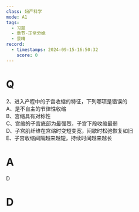 ```yaml
---
class: 妇产科学
mode: A1
tags:
  - 习题
  - 章节-正常分娩
  - 景晴
record:
  - timestamps: 2024-09-15-16:50:32
    score: 0
---
```


# Q

2、进入产程中的子宫收缩的特征，下列哪项是错误的  
A、是不自主的节律性收缩  
B、宫缩具有对称性  
C、宫缩的子宫底部为最强烈，子宫下段收缩最弱  
D、子宫肌纤维在宫缩时变短变宽，间歇时松弛恢复如旧  
E、子宫收缩间隔越来越短，持续时间越来越长  
# A
D
# D
